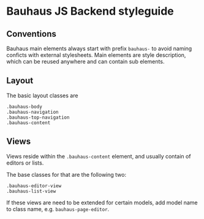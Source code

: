 # Bauhaus JS Backend styleguide


## Conventions

Bauhaus main elements always start with prefix `bauhaus-` to avoid naming conficts with external stylesheets. Main elements are style description, which can be reused anywhere and can contain sub elements.

## Layout

The basic layout classes are

```
.bauhaus-body
.bauhaus-navigation
.bauhaus-top-navigation
.bauhaus-content
```

## Views

Views reside within the `.bauhaus-content` element, and usually contain of editors or lists.

The base classes for that are the following two:

```
.bauhaus-editor-view
.bauhaus-list-view
```

If these views are need to be extended for certain models, add model name to class name, e.g. `bauhaus-page-editor`.

